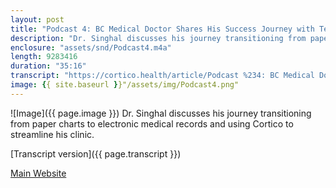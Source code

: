 ```yaml
---
layout: post
title: "Podcast 4: BC Medical Doctor Shares His Success Journey with Telehealth"
description: "Dr. Singhal discusses his journey transitioning from paper charts to electronic medical records and using Cortico to streamline his clinic."
enclosure: "assets/snd/Podcast4.m4a"
length: 9283416
duration: "35:16"
transcript: "https://cortico.health/article/Podcast %234: BC Medical Doctor Shares His Success Journey with Telehealth"
image: {{ site.baseurl }}"/assets/img/Podcast4.png"
---
```

![Image]({{ page.image }})
Dr. Singhal discusses his journey transitioning from paper charts to electronic medical records and using Cortico to streamline his clinic.

[Transcript version]({{ page.transcript }})

[Main Website](https://cortico.health)